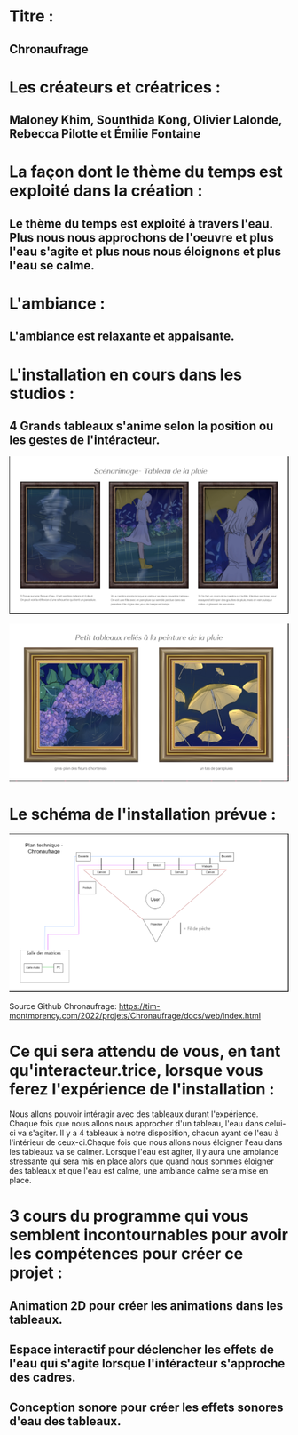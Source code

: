 # Titre : 
## Chronaufrage

# Les créateurs et créatrices : 
## Maloney Khim, Sounthida Kong, Olivier Lalonde, Rebecca Pilotte et Émilie Fontaine

# La façon dont le thème du temps est exploité dans la création :
## Le thème du temps est exploité à travers l'eau. Plus nous nous approchons de l'oeuvre et plus l'eau s'agite et plus nous nous éloignons et plus l'eau se calme.

# L'ambiance :
## L'ambiance est relaxante et appaisante.

# L'installation en cours dans les studios :
## 4 Grands tableaux s'anime selon la position ou les gestes de l'intéracteur.

![chronaufrage_installation](../Medias/Photos/installation_chronaufrage.PNG)

![chronaufrage_installation](../Medias/Photos/installation_chronaufrage_1.PNG)

# Le schéma de l'installation prévue :

![chronaufrage_plantation](../Medias/Photos/plantation_chronaufrage.PNG)

Source Github Chronaufrage: https://tim-montmorency.com/2022/projets/Chronaufrage/docs/web/index.html

# Ce qui sera attendu de vous, en tant qu'interacteur.trice, lorsque vous ferez l'expérience de l'installation :
Nous allons pouvoir intéragir avec des tableaux durant l'expérience. Chaque fois que nous allons nous approcher d'un tableau, l'eau dans celui-ci va s'agiter. Il y a 4 tableaux à notre disposition, chacun ayant de l'eau à l'intérieur de ceux-ci.Chaque fois que nous allons nous éloigner l'eau dans les tableaux va se calmer. Lorsque l'eau est agiter, il y aura une ambiance stressante qui sera mis en place alors que quand nous sommes éloigner des tableaux et que l'eau est calme, une ambiance calme sera mise en place.

# 3 cours du programme qui vous semblent incontournables pour avoir les compétences pour créer ce projet :
## Animation 2D pour créer les animations dans les tableaux.
## Espace interactif pour déclencher les effets de l'eau qui s'agite lorsque l'intéracteur s'approche des cadres.
## Conception sonore pour créer les effets sonores d'eau des tableaux.
